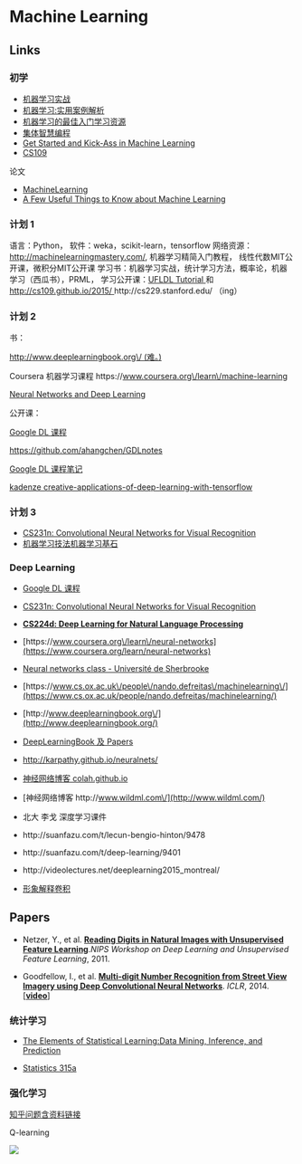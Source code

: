 # Machine Learning

## Links

### 初学

* [机器学习实战](https://book.douban.com/subject/24703171/)
* [机器学习:实用案例解析](https://www.amazon.cn/%E5%9B%BE%E4%B9%A6/dp/B00CFCNGLG/479-4252085-2243758?ie=UTF8&camp=536&creative=3200&creativeASIN=B00CFCNGLG&linkCode=as2&ref_=as_li_qf_sp_asin_il_tl&tag=vastwork-23)
* [机器学习的最佳入门学习资源](https://segmentfault.com/a/1190000000394924)
* [集体智慧编程](https://book.douban.com/subject/3288908/)
* [Get Started and Kick-Ass in Machine Learning](http://machinelearningmastery.com/)
* [CS109](http://cs109.github.io/2014/index.html)

论文

* [MachineLearning](http://www.cs.cmu.edu/~tom/pubs/MachineLearning.pdf)
* [A Few Useful Things to Know about Machine Learning](http://homes.cs.washington.edu/~pedrod/papers/cacm12.pdf)

### 计划 1

语言：Python， 软件：weka，scikit-learn，tensorflow
网络资源： [http:\/\/machinelearningmastery.com\/](http://machinelearningmastery.com/), 机器学习精简入门教程， 线性代数MIT公开课，微积分MIT公开课
学习书：机器学习实战，统计学习方法，概率论，机器学习（西瓜书），PRML，
学习公开课：[UFLDL Tutorial ](http://deeplearning.stanford.edu/tutorial/)  和 [http:\/\/cs109.github.io\/2015\/   ](http://cs109.github.io/2015/ "CS109")http:\/\/cs229.stanford.edu\/ （ing）

### 计划 2

书：

[http:\/\/www.deeplearningbook.org\/  \(难。\)](http://www.deeplearningbook.org/)

Coursera 机器学习课程 https:\/\/www.coursera.org\/learn\/machine-learning

[ Neural Networks and Deep Learning](http://neuralnetworksanddeeplearning.com/index.html)

公开课：

[Google DL 课程  ](https://www.udacity.com/course/deep-learning--ud730)

[https:\/\/github.com\/ahangchen\/GDLnotes](https://github.com/ahangchen/GDLnotes)

[Google DL 课程笔记](https://zhuanlan.zhihu.com/syzhang?topic=%E6%B7%B1%E5%BA%A6%E5%AD%A6%E4%B9%A0%EF%BC%88Deep%20Learning%EF%BC%89)

[kadenze creative-applications-of-deep-learning-with-tensorflow](https://www.kadenze.com/courses/creative-applications-of-deep-learning-with-tensorflow-i)

### 计划 3

* [CS231n: Convolutional Neural Networks for Visual Recognition](http://cs231n.stanford.edu/)
* [机器学习技法机器学习基石](http://www.csie.ntu.edu.tw/~htlin/mooc/)


### Deep Learning

* [Google DL 课程](https://www.udacity.com/course/deep-learning--ud730)
* [CS231n: Convolutional Neural Networks for Visual Recognition](http://cs231n.stanford.edu/)
* **[CS224d: Deep Learning for Natural Language Processing](http://cs224d.stanford.edu/)**
* [https:\/\/www.coursera.org\/learn\/neural-networks](https://www.coursera.org/learn/neural-networks)
* [Neural networks class - Université de Sherbrooke](https://www.youtube.com/playlist?list=PL6Xpj9I5qXYEcOhn7TqghAJ6NAPrNmUBH)
* [https:\/\/www.cs.ox.ac.uk\/people\/nando.defreitas\/machinelearning\/](https://www.cs.ox.ac.uk/people/nando.defreitas/machinelearning/)
* [http:\/\/www.deeplearningbook.org\/](http://www.deeplearningbook.org/)
* [DeepLearningBook 及 Papers](https://github.com/HFTrader/DeepLearningBook)
* [http:\/\/karpathy.github.io\/neuralnets\/](http://karpathy.github.io/neuralnets/ "Hacker's guide to Neural Networks")
* [神经网络博客 colah.github.io ](http://colah.github.io/)
* [神经网络博客 http:\/\/www.wildml.com\/](http://www.wildml.com/)
* 北大 李戈 深度学习课件
* http:\/\/suanfazu.com\/t\/lecun-bengio-hinton\/9478

* http:\/\/suanfazu.com\/t\/deep-learning\/9401

* http:\/\/videolectures.net\/deeplearning2015\_montreal\/

* [形象解释卷积](http://setosa.io/ev/image-kernels/)


## **Papers**

* Netzer, Y., et al. [**Reading Digits in Natural Images with Unsupervised Feature Learning**](http://ufldl.stanford.edu/housenumbers/nips2011_housenumbers.pdf)._NIPS Workshop on Deep Learning and Unsupervised Feature Learning_, 2011.

* Goodfellow, I., et al. [**Multi-digit Number Recognition from Street View Imagery using Deep Convolutional Neural Networks**](http://static.googleusercontent.com/media/research.google.com/en//pubs/archive/42241.pdf). _ICLR_, 2014. \[[**video**](https://www.youtube.com/watch?v=vGPI_JvLoN0)\]


### 统计学习

* [The Elements of Statistical Learning:Data Mining, Inference, and Prediction](http://statweb.stanford.edu/~tibs/ElemStatLearn/)

* [Statistics 315a](http://statweb.stanford.edu/~tibs/stat315a.html)


### 强化学习

[知乎问题含资料链接](https://www.zhihu.com/question/41775291)

Q-learning

![](https://pic2.zhimg.com/1ffd8c2a1d18022d6e6a629c417bf6f5_b.png)

